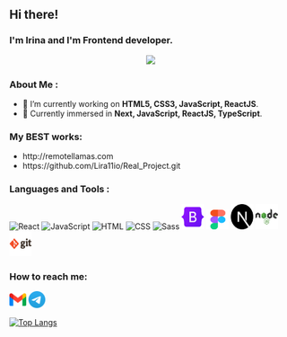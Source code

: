 ## Hi there!

### I'm Irina and I'm Frontend developer.

<div align="center">
<img  width=140 src="https://media.giphy.com/media/v1.Y2lkPTc5MGI3NjExczBpb3ZqZ25xemQxaWpmc3lucTBrOXRyaGxwZGRtMnR2NXNtem1ncSZlcD12MV9pbnRlcm5hbF9naWZfYnlfaWQmY3Q9Zw/WSC0dW3uLXbMs/giphy-downsized-large.gif"/>
</div>

### About Me :

- 🔭 I’m currently working on **HTML5, CSS3, JavaScript, ReactJS**.
- 🌱 Currently immersed in **Next, JavaScript, ReactJS, TypeScript**.

### My BEST works:

<ul>
	<li>http://remotellamas.com</li>
  <li>https://github.com/Lira11io/Real_Project.git</li>
</ul>

### Languages and Tools :

  <div align="left">
	<img width="40" src="https://user-images.githubusercontent.com/25181517/183897015-94a058a6-b86e-4e42-a37f-bf92061753e5.png" alt="React" title="React"/>
	<img width="40" src="https://user-images.githubusercontent.com/25181517/117447155-6a868a00-af3d-11eb-9cfe-245df15c9f3f.png" alt="JavaScript" title="JavaScript"/>
	<img width="40" src="https://user-images.githubusercontent.com/25181517/192158954-f88b5814-d510-4564-b285-dff7d6400dad.png" alt="HTML" title="HTML"/>
	<img width="40" src="https://user-images.githubusercontent.com/25181517/183898674-75a4a1b1-f960-4ea9-abcb-637170a00a75.png" alt="CSS" title="CSS"/>
	<img width="40" src="https://user-images.githubusercontent.com/25181517/192158956-48192682-23d5-4bfc-9dfb-6511ade346bc.png" alt="Sass" title="Sass"/>
	<img width="40" height="45" src="https://github.com/devicons/devicon/blob/master/icons/bootstrap/bootstrap-original.svg" alt="Bootstrap" title="Bootstrap"/>
	<img width="40" height="35" src="https://github.com/devicons/devicon/blob/master/icons/figma/figma-original.svg" alt="Figma" title="Figma"/>
	<img width="40" height="45" src="https://github.com/devicons/devicon/blob/master/icons/nextjs/nextjs-plain.svg" alt="Next" title="Next"/>
	<img width="40" height="45" src="https://github.com/devicons/devicon/blob/master/icons/nodejs/nodejs-original-wordmark.svg" alt="Node" title="Node"/>
	<img width="40" height="45" src="https://github.com/devicons/devicon/blob/master/icons/git/git-original-wordmark.svg" alt="Git" title="Git"/>
</div>

### How to reach me:

<a href="mailto:abramovairinawork@gmail.com" title="Email me">
<img
    width="30"
    alt="Email me"
    src="gmail.png"
  /></a>
<a href="https://t.me/Abrina98" title="Telegram">
<img
    width="30"
    alt="Telegram"
    src="telegram.png"
  /></a>
<!-- - 💬 Ask me about ...
- ⚡ Fun fact: ...
  -->
  
[![Top Langs](https://github-readme-stats.vercel.app/api/top-langs/?username=Lira11io&layout=compact)](https://github.com/Lira11io/github-readme-stats)

